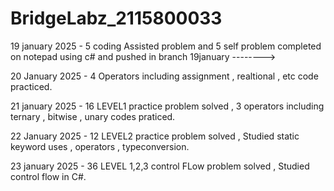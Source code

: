 # BridgeLabz_2115800033

19 january 2025 - 5 coding Assisted problem and 5 self problem completed on notepad using c# and pushed in branch 19january --------> 

20 January 2025 - 4 Operators including assignment , realtional , etc code practiced.

21 january 2025 - 16 LEVEL1 practice problem solved , 3 operators including ternary , bitwise , unary  codes praticed.

22 January 2025 - 12 LEVEL2 practice problem solved , Studied static keyword uses , operators , typeconversion.

23 january 2025 - 36 LEVEL 1,2,3 control FLow problem solved , Studied control flow in C#. 
